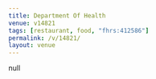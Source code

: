 ```yaml
---
title: Department Of Health
venue: v14821
tags: [restaurant, food, "fhrs:412586"]
permalink: /v/14821/
layout: venue
---
```

null